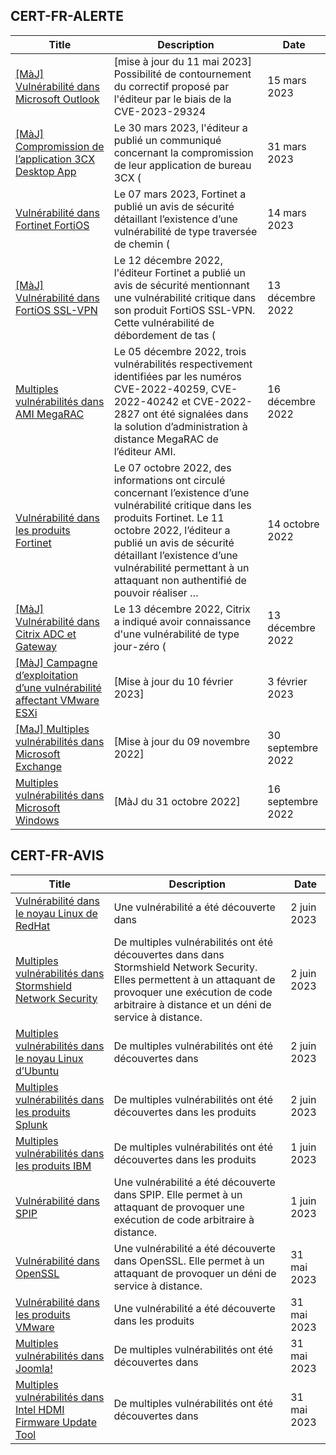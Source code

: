 
## CERT-FR-ALERTE
|Title|Description|Date|
|---|---|---|
| [[MàJ] Vulnérabilité dans Microsoft Outlook](https://www.cert.ssi.gouv.fr/alerte/CERTFR-2023-ALE-002/) | [mise à jour du 11 mai 2023] Possibilité de contournement du correctif proposé par l'éditeur par le biais de la CVE-2023-29324 | 15 mars 2023 |
| [[MàJ] Compromission de l’application 3CX Desktop App](https://www.cert.ssi.gouv.fr/alerte/CERTFR-2023-ALE-003/) | Le 30 mars 2023, l'éditeur a publié un communiqué concernant la compromission de leur application de bureau 3CX ( | 31 mars 2023 |
| [Vulnérabilité dans Fortinet FortiOS](https://www.cert.ssi.gouv.fr/alerte/CERTFR-2023-ALE-001/) | Le 07 mars 2023, Fortinet a publié un avis de sécurité détaillant l’existence d’une vulnérabilité de type traversée de chemin ( | 14 mars 2023 |
| [[MàJ] Vulnérabilité dans FortiOS SSL-VPN](https://www.cert.ssi.gouv.fr/alerte/CERTFR-2022-ALE-012/) | Le 12 décembre 2022, l'éditeur Fortinet a publié un avis de sécurité mentionnant une vulnérabilité critique dans son produit FortiOS SSL-VPN. Cette vulnérabilité de débordement de tas ( | 13 décembre 2022 |
| [Multiples vulnérabilités dans AMI MegaRAC](https://www.cert.ssi.gouv.fr/alerte/CERTFR-2022-ALE-014/) | Le 05 décembre 2022, trois vulnérabilités respectivement identifiées par les numéros CVE-2022-40259, CVE-2022-40242 et CVE-2022-2827 ont été signalées dans la solution d’administration à distance MegaRAC de l’éditeur AMI. | 16 décembre 2022 |
| [Vulnérabilité dans les produits Fortinet](https://www.cert.ssi.gouv.fr/alerte/CERTFR-2022-ALE-011/) | Le 07 octobre 2022, des informations ont circulé concernant l’existence d’une vulnérabilité critique dans les produits Fortinet. Le 11 octobre 2022, l’éditeur a publié un avis de sécurité détaillant l’existence d’une vulnérabilité permettant à un attaquant non authentifié de pouvoir réaliser … | 14 octobre 2022 |
| [[MàJ] Vulnérabilité dans Citrix ADC et Gateway](https://www.cert.ssi.gouv.fr/alerte/CERTFR-2022-ALE-013/) | Le 13 décembre 2022, Citrix a indiqué avoir connaissance d'une vulnérabilité de type jour-zéro ( | 13 décembre 2022 |
| [[MàJ] Campagne d’exploitation d’une vulnérabilité affectant VMware ESXi](https://www.cert.ssi.gouv.fr/alerte/CERTFR-2023-ALE-015/) | [Mise à jour du 10 février 2023] | 3 février 2023 |
| [[MaJ] Multiples vulnérabilités dans Microsoft Exchange](https://www.cert.ssi.gouv.fr/alerte/CERTFR-2022-ALE-008/) | [Mise à jour du 09 novembre 2022] | 30 septembre 2022 |
| [Multiples vulnérabilités dans Microsoft Windows](https://www.cert.ssi.gouv.fr/alerte/CERTFR-2022-ALE-007/) | [MàJ du 31 octobre 2022] | 16 septembre 2022 |
## CERT-FR-AVIS
|Title|Description|Date|
|---|---|---|
| [Vulnérabilité dans le noyau Linux de RedHat](https://www.cert.ssi.gouv.fr/avis/CERTFR-2023-AVI-0431/) | Une vulnérabilité a été découverte dans  | 2 juin 2023 |
| [Multiples vulnérabilités dans Stormshield Network Security](https://www.cert.ssi.gouv.fr/avis/CERTFR-2023-AVI-0430/) | De multiples vulnérabilités ont été découvertes dans dans Stormshield Network Security. Elles permettent à un attaquant de provoquer une exécution de code arbitraire à distance et un déni de service à distance. | 2 juin 2023 |
| [Multiples vulnérabilités dans le noyau Linux d’Ubuntu](https://www.cert.ssi.gouv.fr/avis/CERTFR-2023-AVI-0429/) | De multiples vulnérabilités ont été découvertes dans  | 2 juin 2023 |
| [Multiples vulnérabilités dans les produits Splunk](https://www.cert.ssi.gouv.fr/avis/CERTFR-2023-AVI-0428/) | De multiples vulnérabilités ont été découvertes dans les produits  | 2 juin 2023 |
| [Multiples vulnérabilités dans les produits IBM](https://www.cert.ssi.gouv.fr/avis/CERTFR-2023-AVI-0427/) | De multiples vulnérabilités ont été découvertes dans les produits  | 1 juin 2023 |
| [Vulnérabilité dans SPIP](https://www.cert.ssi.gouv.fr/avis/CERTFR-2023-AVI-0426/) | Une vulnérabilité a été découverte dans SPIP. Elle permet à un attaquant de provoquer une exécution de code arbitraire à distance. | 1 juin 2023 |
| [Vulnérabilité dans OpenSSL](https://www.cert.ssi.gouv.fr/avis/CERTFR-2023-AVI-0425/) | Une vulnérabilité a été découverte dans OpenSSL. Elle permet à un attaquant de provoquer un déni de service à distance. | 31 mai 2023 |
| [Vulnérabilité dans les produits VMware](https://www.cert.ssi.gouv.fr/avis/CERTFR-2023-AVI-0424/) | Une vulnérabilité a été découverte dans les produits  | 31 mai 2023 |
| [Multiples vulnérabilités dans Joomla!](https://www.cert.ssi.gouv.fr/avis/CERTFR-2023-AVI-0423/) | De multiples vulnérabilités ont été découvertes dans  | 31 mai 2023 |
| [Multiples vulnérabilités dans Intel HDMI Firmware Update Tool](https://www.cert.ssi.gouv.fr/avis/CERTFR-2023-AVI-0422/) | De multiples vulnérabilités ont été découvertes dans  | 31 mai 2023 |
